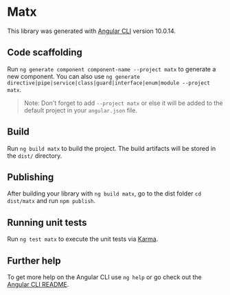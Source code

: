 # Matx

This library was generated with [Angular CLI](https://github.com/angular/angular-cli) version 10.0.14.

## Code scaffolding

Run `ng generate component component-name --project matx` to generate a new component. You can also use `ng generate directive|pipe|service|class|guard|interface|enum|module --project matx`.
> Note: Don't forget to add `--project matx` or else it will be added to the default project in your `angular.json` file. 

## Build

Run `ng build matx` to build the project. The build artifacts will be stored in the `dist/` directory.

## Publishing

After building your library with `ng build matx`, go to the dist folder `cd dist/matx` and run `npm publish`.

## Running unit tests

Run `ng test matx` to execute the unit tests via [Karma](https://karma-runner.github.io).

## Further help

To get more help on the Angular CLI use `ng help` or go check out the [Angular CLI README](https://github.com/angular/angular-cli/blob/master/README.md).

